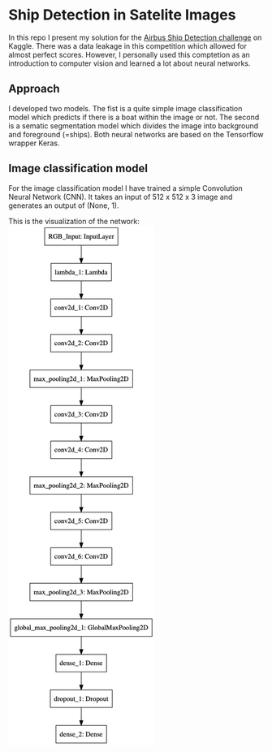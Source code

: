 # Ship Detection in Satelite Images
In this repo I present my solution for the [Airbus Ship Detection challenge](https://www.kaggle.com/c/airbus-ship-detection) on Kaggle.
There was a data leakage in this competition which allowed for almost perfect scores. However, I personally used this comptetion as an introduction to computer vision and learned a lot about neural networks. 

## Approach
I developed two models. The fist is a quite simple image classification model which predicts if there is a boat within the image or not. The second is a sematic segmentation model which divides the image into background and foreground (=ships). Both neural networks are based on the Tensorflow wrapper Keras.

## Image classification model
For the image classification model I have trained a simple Convolution Neural Network (CNN). It takes an input of 512 x 512 x 3 image and generates an output of (None, 1). 

This is the visualization of the network:
![classification neural network visualization](assets/classification_model.png)

